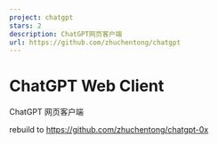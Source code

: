 ```yaml
---
project: chatgpt
stars: 2
description: ChatGPT网页客户端
url: https://github.com/zhuchentong/chatgpt
---
```


ChatGPT Web Client
==================

ChatGPT 网页客户端

rebuild to https://github.com/zhuchentong/chatgpt-0x
